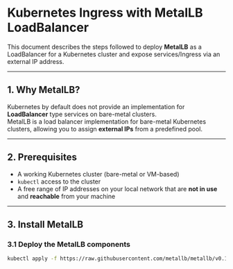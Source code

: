 # Kubernetes Ingress with MetalLB LoadBalancer

This document describes the steps followed to deploy **MetalLB** as a LoadBalancer for a Kubernetes cluster and expose services/Ingress via an external IP address.

---

## 1. Why MetalLB?
Kubernetes by default does not provide an implementation for **LoadBalancer** type services on bare-metal clusters.  
MetalLB is a load balancer implementation for bare-metal Kubernetes clusters, allowing you to assign **external IPs** from a predefined pool.

---

## 2. Prerequisites
- A working Kubernetes cluster (bare-metal or VM-based)
- `kubectl` access to the cluster
- A free range of IP addresses on your local network that are **not in use** and **reachable** from your machine

---

## 3. Install MetalLB

### 3.1 Deploy the MetalLB components
```bash
kubectl apply -f https://raw.githubusercontent.com/metallb/metallb/v0.14.9/config/manifests/metallb-native.yaml


